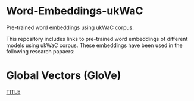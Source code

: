 # Word-Embeddings-ukWaC
Pre-trained word embeddings using ukWaC corpus.

This repository includes links to pre-trained word embeddings of different models using ukWaC corpus. These embeddings have been used in the following research papaers: 

# Global Vectors (GloVe)
<a href="https://cgi.csc.liv.ac.uk/~huda/word_embeddings_ukWaC/GloVe/" download="glove_300.zip">TITLE</a>


